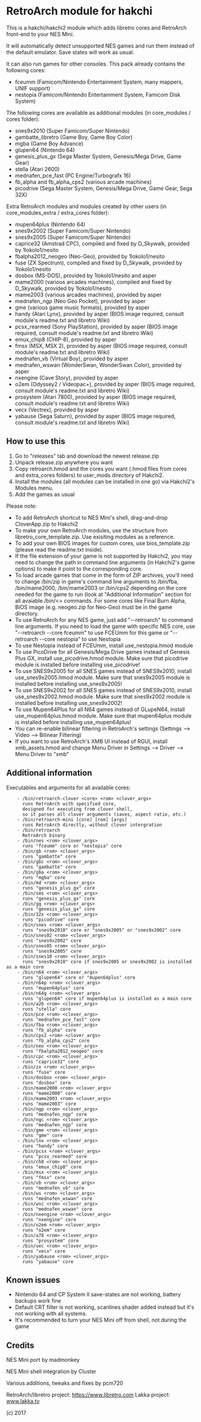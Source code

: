 # RetroArch module for hakchi

This is a hakchi/hakchi2 module which adds libretro cores and RetroArch front-end to your NES Mini.

It will automatically detect unsupported NES games and run them instead of the default emulator. Save states will work as usual.

It can also run games for other consoles. This pack already contains the following cores:
- fceumm (Famicom/Nintendo Entertainment System, many mappers, UNIF support)
- nestopia (Famicom/Nintendo Entertainment System, Famicom Disk System)

The following cores are available as additional modules (in core_modules / cores folder):
- snes9x2010 (Super Famicom/Super Nintendo)
- gambatte_libretro (Game Boy, Game Boy Color)
- mgba (Game Boy Advance)
- glupen64 (Nintendo 64)
- genesis_plus_gx (Sega Master System, Genesis/Mega Drive, Game Gear)
- stella (Atari 2600)
- mednafen_pce_fast (PC Engine/Turbografx 16)
- fb_alpha and fb_alpha_cps2 (various arcade machines)
- picodrive (Sega Master System, Genesis/Mega Drive, Game Gear, Sega 32X)

Extra RetroArch modules and modules created by other users (in core_modules_extra / extra_cores folder):
- mupen64plus (Nintendo 64)
- snes9x2002 (Super Famicom/Super Nintendo)
- snes9x2005 (Super Famicom/Super Nintendo)
- caprice32 (Amstrad CPC), compiled and fixed by D_Skywalk, provided by 1lokolo1/nesito
- fbalpha2012_neogeo (Neo-Geo), provided by 1lokolo1/nesito
- fuse (ZX Spectrum), compiled and fixed by D_Skywalk, provided by 1lokolo1/nesito
- dosbox (MS-DOS), provided by 1lokolo1/nesito  and asper
- mame2000 (various arcades machines), compiled and fixed by D_Skywalk, provided by 1lokolo1/nesito
- mame2003 (various arcades machines), provided by asper
- mednafen_ngp (Neo Geo Pocket), provided by asper
- gme (various game music formats), provided by asper
- handy (Atari Lynx), provided by asper (BIOS image required, consult module's readme.txt and libretro Wiki)
- pcsx_rearmed (Sony PlayStation), provided by asper (BIOS image required, consult module's readme.txt and libretro Wiki)
- emux_chip8 (CHIP-8), provided by asper
- fmsx (MSX, MSX 2), provided by asper (BIOS image required, consult module's readme.txt and libretro Wiki)
- mednafen_vb (Virtual Boy), provided by asper
- mednafen_wswan (WonderSwan, WonderSwan Color), provided by asper
- nxengine (Cave Story), provided by asper
- o2em (Odyssey2 / Videopac+), provided by asper (BIOS image required, consult module's readme.txt and libretro Wiki)
- prosystem (Atari 7800), provided by asper (BIOS image required, consult module's readme.txt and libretro Wiki)
- vecx (Vectrex), provided by asper
- yabause (Sega Saturn), provided by asper (BIOS image required, consult module's readme.txt and libretro Wiki)

## How to use this

1. Go to "releases" tab and download the newest release.zip 
2. Unpack release.zip anywhere you want
3. Copy retroarch.hmod and the cores you want (.hmod files from cores and extra_cores folders) to user_mods directory of Hakchi2.
4. Install the modules (all modules can be installed in one go) via Hakchi2's Modules menu.
5. Add the games as usual

Please note:
- To add RetroArch shortcut to NES Mini's shell, drag-and-drop CloverApp.zip to Hakchi2
- To make your own RetroArch modules, use the structure from libretro_core_template.zip. Use exisiting modules as a reference.
- To add your own BIOS images for custom cores, use bios_template.zip (please read the readme.txt inside).
- If the file extension of your game is not supported by Hakchi2, you may need to change the path in command line arguments (in Hakchi2's game options) to make it point to the corresponding core.
- To load arcade games that come in the form of ZIP archives, you'll need to change /bin/zip in game's command line arguments to /bin/fba, /bin/mame2000, /bin/mame2003 or /bin/cps2 depending on the core needed for the game to run (look at "Additional Information" section for all avaiable /bin/<> commands. For some cores like Final Burn Alpha, BIOS image (e.g. neogeo.zip for Neo-Geo) must be in the game directory.
- To use RetroArch for any NES game, just add "--retroarch" to command line arguments. If you need to load the game with specific NES core, use "--retroarch --core fceumm" to use FCEUmm for this game or "--retroarch --core nestopia" to use Nestopia
- To use Nestopia instead of FCEUmm, install use_nestopia.hmod module
- To use PicoDrive for all Genesis/Mega Drive games instead of Genesis Plus GX, install use_picodrive.hmod module. Make sure that picodrive module is installed before installing use_picodrive!
- To use SNES9x2005 for all SNES games instead of SNES9x2010, install use_snes9x2005.hmod module. Make sure that snes9x2005 module is installed before installing use_snes9x2005!
- To use SNES9x2002 for all SNES games instead of SNES9x2010, install use_snes9x2002.hmod module. Make sure that snes9x2002 module is installed before installing use_snes9x2002!
- To use Mupen64Plus for all N64 games instead of GLupeN64, install use_mupen64plus.hmod module. Make sure that mupen64plus module is installed before installing use_mupen64plus!
- You can re-enable bilinear filtering in RetroArch's settings (Settings —> Video —> Bilinear Filtering)
- If you want to use RetroArch's XMB UI instead of RGUI, install xmb_assets.hmod and change Menu Driver in Settings —> Driver —> Menu Driver to "xmb"

## Additional information

Executables and arguments for all available cores:

        - /bin/retroarch-clover <core> <rom> <clover_args>
          runs RetroArch with specified core,
          designed for executing from clover shell, 
          so it parses all clover arguments (saves, aspect ratio, etc.)
        - /bin/retroarch-mini [core] [rom] [args]
          runs RetroArch directly, without clover intergration
        - /bin/retroarch
          RetroArch binary
        - /bin/nes <rom> <clover_args>
          runs "fceumm" core or "nestopia" core
        - /bin/gb <rom> <clover_args>
          runs "gambatte" core
        - /bin/gbc <rom> <clover_args>
          runs "gambatte" core
        - /bin/gba <rom> <clover_args>
          runs "mgba" core
        - /bin/md <rom> <clover_args>
          runs "genesis_plus_gx" core
        - /bin/sms <rom> <clover_args>
          runs "genesis_plus_gx" core
        - /bin/gg <rom> <clover_args>
          runs "genesis_plus_gx" core
        - /bin/32x <rom> <clover_args>
          runs "picodrive" core
        - /bin/snes <rom> <clover_args>
          runs "snes9x2010" core or "snes9x2005" or "snes9x2002" core
        - /bin/snes02 <rom> <clover_args>
          runs "snes9x2002" core
        - /bin/snes05 <rom> <clover_args>
          runs "snes9x2005" core
        - /bin/snes10 <rom> <clover_args>
          runs "snes9x2010" core if snes9x2005 or snes9x2002 is installed as a main core
        - /bin/n64 <rom> <clover_args>
          runs "glupen64" core or "mupen64plus" core
        - /bin/n64p <rom> <clover_args>
          runs "mupen64plus" core
        - /bin/n64g <rom> <clover_args>
          runs "glupen64" core if mupen64plus is installed as a main core
        - /bin/a26 <rom> <clover_args>
          runs "stella" core
        - /bin/pce <rom> <clover_args>
          runs "mednafen_pce_fast" core
        - /bin/fba <rom> <clover_args>
          runs "fb_alpha" core
        - /bin/cps2 <rom> <clover_args>
          runs "fb_alpha_cps2" core
        - /bin/neo <rom> <clover_args>
          runs "fbalpha2012_neogeo" core
        - /bin/cpc <rom> <clover_args>
          runs "caprice32" core
        - /bin/zx <rom> <clover_args>
          runs "fuse" core
        - /bin/dosbox <rom> <clover_args>
          runs "dosbox" core
        - /bin/mame2000 <rom> <clover_args>
          runs "mame2000" core
        - /bin/mame2003 <rom> <clover_args>
          runs "mame2003" core
        - /bin/ngp <rom> <clover_args>
          runs "mednafen_ngp" core
        - /bin/ngc <rom> <clover_args>
          runs "mednafen_ngp" core
        - /bin/gme <rom> <clover_args>
          runs "gme" core
        - /bin/lnx <rom> <clover_args>
          runs "handy" core
        - /bin/pcsx <rom> <clover_args>
          runs "pcsx_rearmed" core
        - /bin/ch8 <rom> <clover_args>
          runs "emux_chip8" core
        - /bin/msx <rom> <clover_args>
          runs "fmsx" core
        - /bin/vb <rom> <clover_args>
          runs "mednafen_vb" core
        - /bin/ws <rom> <clover_args>
          runs "mednafen_wswan" core
        - /bin/wsc <rom> <clover_args>
          runs "mednafen_wswan" core
        - /bin/nxengine <rom> <clover_args>
          runs "nxengine" core
        - /bin/o2em <rom> <clover_args>
          runs "o2em" core
        - /bin/a78 <rom> <clover_args>
          runs "prosystem" core
        - /bin/vec <rom> <clover_args>
          runs "vecx" core
        - /bin/yabause <rom> <clover_args>
          runs "yabause" core

## Known issues

- Nintendo 64 and CP System II save-states are not working, battery backups work fine
- Default CRT filter is not working, scanlines shader added instead but it's not working with all systems.
- It's recommended to turn your NES Mini off from shell, not during the game

## Credits

NES Mini port by madmonkey

NES Mini shell integration by Cluster

Various additions, tweaks and fixes by pcm720

RetroArch/libretro project: https://www.libretro.com
Lakka project: www.lakka.tv

(c) 2017
